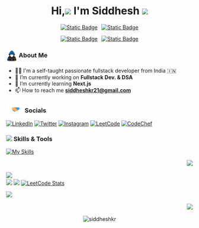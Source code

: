 <h1 align="center">Hi,<img src="https://media.giphy.com/media/hvRJCLFzcasrR4ia7z/giphy.gif" width="35"> I'm Siddhesh <img height="30px" src="https://emojis.slackmojis.com/emojis/images/1531849430/4246/blob-sunglasses.gif?1531849430"></h1>
<!--<div align=center>
<img src="https://readme-typing-svg.herokuapp.com?color=%236FDA44&size=32&center=true&vCenter=true&width=600&height=50&lines=Computer+Science+Graduate;Full-stack+Developer;Open-Source+Enthusiast" alt="Headline" />
</div>
<p align="right">
<img src="https://user-images.githubusercontent.com/73097560/115834477-dbab4500-a447-11eb-908a-139a6edaec5c.gif">             
<br>---->
<div align=center>
  
[![Static Badge](https://img.shields.io/badge/Portfolio-darkred?style=plastic&logo=alienware&logoColor=white)](https://siddheshkr.vercel.app/) &thinsp;
[![Static Badge](https://img.shields.io/badge/Resume-darkgreen?style=plastic&logo=googledocs&logoColor=white)](https://drive.google.com/file/d/1AQv2-_8r29Z4yIYP2BhChFSeJKGckqZW/view?usp=sharing)
</br>

[![Static Badge](https://img.shields.io/badge/Siddhesh_Kumar-black?style=social&logo=linkedin)](https://linkedin.com/in/siddheshkumar) &thinsp;
[![Static Badge](https://img.shields.io/badge/itssiddhesh-black?style=social&logo=x)](https://x.com/itssiddhesh) 
</div>


<h3 align="left"><img src="https://github.com/0xAbdulKhalid/0xAbdulKhalid/raw/main/assets/mdImages/about_me.gif" width = 30px align="center"> About Me </h3>

- 👋🏻 I'm a self-taught passionate fullstack developer from India 🇮🇳 
- 🔭 I’m currently working on **Fullstack Dev. & DSA** 
- 🌱 I’m currently learning **Next.js** 
- 📫 How to reach me **siddheshkr21@gmail.com**

<h3 align="left"><img src="https://github.com/0xAbdulKhalid/0xAbdulKhalid/raw/main/assets/mdImages/handshake.gif" width=50px>Socials</h3>
<p align="left">
  
[![LinkedIn](https://img.shields.io/badge/LinkedIn-%230077B5.svg?logo=linkedin&logoColor=white)](https://linkedin.com/in/siddheshkumar)
[![Twitter](https://img.shields.io/badge/Twitter-%231DA1F2.svg?logo=Twitter&logoColor=white)](https://twitter.com/itssiddhesh)
[![Instagram](https://img.shields.io/badge/Instagram-%23E4405F.svg?logo=Instagram&logoColor=white)](http://Instagram.com/siddhesh_singh)
[![LeetCode](https://img.shields.io/badge/LeetCode-000000?logo=LeetCode&logoColor=#d16c06)](https://leetcode.com/Siddheshkr/)
[![CodeChef](https://img.shields.io/badge/CodeChef-%23964B00.svg?logo=CodeChef&logoColor=white)](https://www.codechef.com/users/siddheshkr)
</p>

<h3 align="left"><img src="https://media2.giphy.com/media/QssGEmpkyEOhBCb7e1/giphy.gif?cid=ecf05e47a0n3gi1bfqntqmob8g9aid1oyj2wr3ds3mg700bl&rid=giphy.gif" width ="25"> Skills & Tools</h3> 

[![My Skills](https://skillicons.dev/icons?i=c,cpp,py,java,html,css,tailwind,js,ts,react,redux,next,nodejs,mongo,express,vscode,git,github,notion,vercel,materialui&perline=8)](https://skillicons.dev)



<p align="right">
<img src="https://user-images.githubusercontent.com/73097560/115834477-dbab4500-a447-11eb-908a-139a6edaec5c.gif">             
<br>

![](https://github-readme-stats.vercel.app/api/top-langs/?username=siddheshkr&theme=dark&hide_border=true&include_all_commits=false&count_private=false&layout=compact) <br/>
![](https://github-readme-stats.vercel.app/api?username=siddheshkr&theme=dark&hide_border=true&include_all_commits=false&count_private=false)
![](https://github-readme-streak-stats.herokuapp.com/?user=siddheshkr&theme=dark&hide_border=true) 
[![LeetCode Stats](https://leetcard.jacoblin.cool/Siddheshkr?border=0&radius=10theme=dark&font=Poppins)](https://leetcode.com/Siddheshkr/)</br>

![](https://quotes-github-readme.vercel.app/api?type=horizontal&theme=dark)

<!---<h2 align="left">⚡Activity Graph:</h2>
<img align="center" src="https://github-readme-activity-graph.vercel.app/graph?username=siddheshkr&theme=xcode"/> -->
<p align="right">
<img src="https://user-images.githubusercontent.com/73097560/115834477-dbab4500-a447-11eb-908a-139a6edaec5c.gif">             
<br>

<p align="center"> <img src="https://komarev.com/ghpvc/?username=siddheshkr&label=Profile%20views&color=0e75b6&style=plastic" alt="siddheshkr" /> </p>
<!--<p align="center"">
<img src="https://media.giphy.com/media/jpVnC65DmYeyRL4LHS/giphy.gif" width="20%">
</p>
<h3 align="center"> Show some ❤️ by starring ⭐ some of the repositories! </h3>



